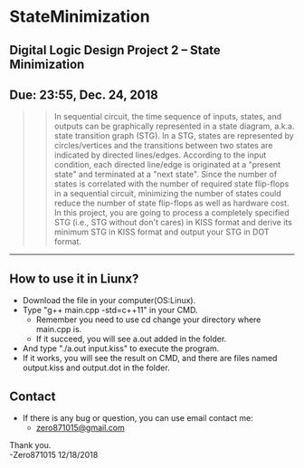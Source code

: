 # StateMinimization

## Digital Logic Design Project 2 – State Minimization
## Due: 23:55, Dec. 24, 2018
>> In sequential circuit, the time sequence of inputs, states, and outputs can be graphically
represented in a state diagram, a.k.a. state transition graph (STG). In a STG, states are
represented by circles/vertices and the transitions between two states are indicated by directed
lines/edges. According to the input condition, each directed line/edge is originated at a
"present state" and terminated at a "next state". Since the number of states is correlated with
the number of required state flip-flops in a sequential circuit, minimizing the number of states
could reduce the number of state flip-flops as well as hardware cost. In this project, you are
going to process a completely specified STG (i.e., STG without don't cares) in KISS format
and derive its minimum STG in KISS format and output your STG in DOT format.

---

## How to use it in Liunx?
* Download the file in your computer(OS:Linux).
* Type "g++ main.cpp -std=c++11" in your CMD.
  * Remember you need to use cd change your directory where main.cpp is.
  * If it succeed, you will see a.out added in the folder.
* And type "./a.out input.kiss" to execute the program.
* If it works, you will see the result on CMD, and there are files named output.kiss and output.dot in the folder.

## Contact
* If there is any bug or question, you can use email contact me:
  * zero871015@gmail.com

Thank you.</br>
-Zero871015 12/18/2018
